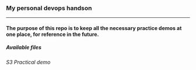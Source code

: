 ### My personal devops handson

***

#### The purpose of this repo is to keep all the necessary practice demos at one place, for reference in the future.

##### Available files

_S3 Practical demo_
